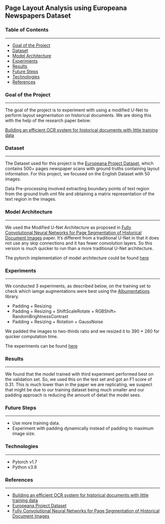 ## Page Layout Analysis using Europeana Newspapers Dataset

### Table of Contents
-----
* [Goal of the Project](https://github.com/kguo8/dl_final_project#goal-of-the-project)
* [Dataset](https://github.com/kguo8/dl_final_project#dataset)
* [Model Architecture](https://github.com/kguo8/dl_final_project#model-architecture)
* [Experiments](https://github.com/kguo8/dl_final_project#experiments)
* [Results](https://github.com/kguo8/dl_final_project#results)
* [Future Steps](https://github.com/kguo8/dl_final_project#future-steps)
* [Technologies](https://github.com/kguo8/dl_final_project#technologies)
* [References](https://github.com/kguo8/dl_final_project#references)

### Goal of the Project
-----

The goal of the project is to experiment with using a modified U-Net to perform layout segmentation on historical documents. We are doing this with the help of the research paper below:

[Building an efficient OCR system for historical documents with little training data](https://link.springer.com/article/10.1007/s00521-020-04910-x)

### Dataset 
---

The Dataset used for this project is the [Europeana  Project Dataset](https://ieeexplore.ieee.org/document/7333898), which contains 500+ pages newspaper scans with ground truths containing layout information. For this project, we focused on the English Dataset with 50 images.

Data Pre-processing involved extracting boundary points of text region from the ground truth xml file and obtaining a matrix representation of the text region in the images.

### Model Architecture
---

We used the Modified U-Net Architecture as proposed in [Fully Convolutional Neural Networks for Page Segmentation of Historical Document Images](https://arxiv.org/abs/1711.07695)  paper. It’s different from a traditional U-Net in that it does not use any skip connections and it has fewer convolution layers. So this version is much quicker to run than a more traditional U-Net architecture.

The pytorch implementation of model architecture could be found [here](https://github.com/kguo8/dl_final_project/blob/main/wick_unet.py)

### Experiments
---

We conducted 3 experiments, as described below, on the training set to check which iamge augmentations were best using the [Albumentations](https://github.com/albumentations-team/albumentations) library. 

* Padding + Resizing
* Padding + Resizing + ShiftScaleRotate + RGBShift+ RandomBrightnessContrast
* Padding + Resizing + Rotation + GaussNoise

We padded the images to two-thirds ratio and we resized it to 390 * 260 for quicker computation time.

The experiments can be found [here](https://github.com/kguo8/dl_final_project/tree/main/experiments)

### Results
---

We found that the model trained with third experiment performed best on the validation set. So, we used this on the test set and got an F1 score of 0.31. This is much lower than in the paper we are replicating, we suspect that might be due to our training dataset being much smaller and our padding approach is reducing the amount of detail the model sees. 

### Future Steps
---

* Use more training data.
* Experiment with padding dynamically instead of padding to maximum image size.

### Technologies
---
* Pytorch v1.7
* Python v3.8


### References
---
* [Building an efficient OCR system for historical documents with little training data](https://link.springer.com/article/10.1007/s00521-020-04910-x)
* [Europeana  Project Dataset](https://ieeexplore.ieee.org/document/7333898)
* [Fully Convolutional Neural Networks for Page Segmentation of Historical Document Images](https://arxiv.org/abs/1711.07695)

